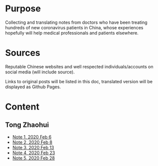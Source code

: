 # Purpose

Collecting and translating notes from doctors who have been treating hundreds of new coronavirus patients in China, whose experiences hopefully will help medical professionals and patients elsewhere.

# Sources

Reputable Chinese websites and well respected individuals/accounts on social media (will include source).

Links to original posts will be listed in this doc, translated version will be displayed as Github Pages.

# Content

## Tong Zhaohui

- [Note 1, 2020 Feb 6](http://www.zhishifenzi.com/depth/depth/8195.html)
- [Note 2, 2020 Feb 8](http://www.zhishifenzi.com/depth/depth/8221.html)
- [Note 3, 2020 Feb 13](http://www.zhishifenzi.com/depth/depth/8250.html)
- [Note 4, 2020 Feb 23](http://m.zhishifenzi.com/depth/depth/8321.html)
- [Note 5, 2020 Feb 28](http://m.zhishifenzi.com/depth/depth/8377.html)
